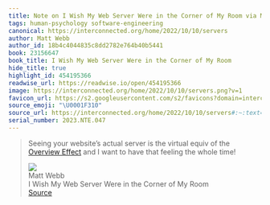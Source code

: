 ```yaml
---
title: Note on I Wish My Web Server Were in the Corner of My Room via Matt Webb
tags: human-psychology software-engineering
canonical: https://interconnected.org/home/2022/10/10/servers
author: Matt Webb
author_id: 18b4c4044835c8dd2782e764b40b5441
book: 23156647
book_title: I Wish My Web Server Were in the Corner of My Room
hide_title: true
highlight_id: 454195366
readwise_url: https://readwise.io/open/454195366
image: https://interconnected.org/home/2022/10/10/servers.png?v=1
favicon_url: https://s2.googleusercontent.com/s2/favicons?domain=interconnected.org
source_emoji: "\U0001F310"
source_url: https://interconnected.org/home/2022/10/10/servers#:~:text=Seeing%20your%20website%E2%80%99s,the%20whole%20time%21
serial_number: 2023.NTE.047
---
```

> Seeing your website’s actual server is the virtual equiv of the [Overview Effect](https://interconnected.org/home/2021/07/20/overview_effect) and I want to have that feeling the whole time!
> <div class="quoteback-footer"><div class="quoteback-avatar"><img class="mini-favicon" src="https://s2.googleusercontent.com/s2/favicons?domain=interconnected.org"></div><div class="quoteback-metadata"><div class="metadata-inner"><span style="display:none">FROM:</span><div aria-label="Matt Webb" class="quoteback-author"> Matt Webb</div><div aria-label="I Wish My Web Server Were in the Corner of My Room" class="quoteback-title"> I Wish My Web Server Were in the Corner of My Room</div></div></div><div class="quoteback-backlink"><a target="_blank" aria-label="go to the full text of this quotation" rel="noopener" href="https://interconnected.org/home/2022/10/10/servers#:~:text=Seeing%20your%20website%E2%80%99s,the%20whole%20time%21" class="quoteback-arrow"> Source</a></div></div>